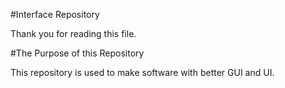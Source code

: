 #Interface Repository 

Thank you for reading this file.

#The Purpose of this Repository

This repository is used to make software with better GUI and UI. 





